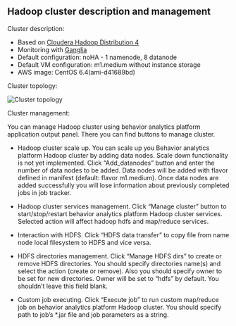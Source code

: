 Hadoop cluster description and management
-----------------------------------------

Cluster description:

- Based on [Cloudera Hadoop Distribution 4](CDH4)
- Monitoring with [Ganglia]
- Default configuration: noHA - 1 namenode, 8 datanode
- Default VM configuration: m1.medium without instance storage
- AWS image: CentOS 6.4(ami-d41689bd)

Cluster topology:

![Cluster topology][cluster_topology]

Cluster management:

You can manage Hadoop cluster using behavior analytics platform application output panel.
There you can find buttons to manage cluster.

* Hadoop cluster scale up. 
You can scale up you Behavior analytics platform Hadoop cluster by adding data nodes. 
Scale down functionality is not yet implemented.
Click “Add_datanodes” button and enter the number of data nodes to be added. 
Data nodes will be added with flavor defined in manifest (default: flavor m1.medium).
Once data nodes are added successfully you will lose information about previously completed jobs in job tracker.

* Hadoop cluster services management. 
Click “Manage cluster” button to start/stop/restart behavior analytics platform Hadoop cluster services. 
Selected action will affect hadoop hdfs and map/reduce services.

* Interaction with HDFS. 
Click “HDFS data transfer” to copy file from name node local filesystem to HDFS and vice versa.

* HDFS directories management. 
Click “Manage HDFS dirs” to create or remove HDFS directories. 
You should specify directories name(s) and select the action (create or remove). 
Also you should specify owner to be set for new directories. 
Owner will be set to “hdfs” by default. You shouldn’t leave this field blank.

* Custom job executing. 
Click “Execute job” to run custom map/reduce job on behavior analytics platform Hadoop cluster. 
You should specify path to job’s *.jar file and job parameters as a string.

[Cloudera Hadoop Distribution 4]: http://www.cloudera.com/content/cloudera/en/products/cdh.html
[Ganglia]: http://ganglia.sourceforge.net/
[cluster_topology]: https://raw.github.com/griddynamics/Behavior-Analytic-Starter-Kit/master/docs/images/Developer%20Guide/Hadoop_cluster.png
